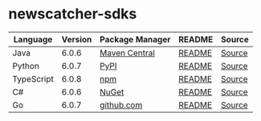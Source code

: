 # newscatcher-sdks

|Language|Version|Package Manager|README|Source|
|-|-|-|-|-|
|Java|6.0.6|[Maven Central](https://central.sonatype.com/artifact/com.konfigthis.newscatcherapi/newscatcherapi-java-sdk/6.0.6)|[README](https://github.com/konfig-dev/newscatcher-sdks/tree/HEAD/java#readme)|[Source](https://github.com/konfig-dev/newscatcher-sdks/tree/HEAD/java)|
|Python|6.0.7|[PyPI](https://pypi.org/project/newscatcherapi-python-sdk/6.0.7)|[README](https://github.com/konfig-dev/newscatcher-sdks/tree/HEAD/python#readme)|[Source](https://github.com/konfig-dev/newscatcher-sdks/tree/HEAD/python)|
|TypeScript|6.0.8|[npm](https://www.npmjs.com/package/newscatcherapi-typescript-sdk/v/6.0.8)|[README](https://github.com/konfig-dev/newscatcher-sdks/tree/HEAD/typescript#readme)|[Source](https://github.com/konfig-dev/newscatcher-sdks/tree/HEAD/typescript)|
|C#|6.0.6|[NuGet](https://nuget.org/packages/Newscatcherapi.Net/6.0.6)|[README](https://github.com/konfig-dev/newscatcher-sdks/tree/HEAD/csharp#readme)|[Source](https://github.com/konfig-dev/newscatcher-sdks/tree/HEAD/csharp)|
|Go|6.0.7|[github.com](https://github.com/konfig-dev/newscatcher-go-sdk)|[README](https://github.com/konfig-dev/newscatcher-go-sdk/tree/HEAD#readme)|[Source](https://github.com/konfig-dev/newscatcher-go-sdk/tree/HEAD)|